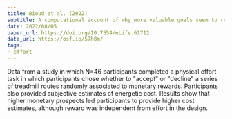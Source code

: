 ```yaml
---
title: Bioud et al. (2022)
subtitle: A computational account of why more valuable goals seem to require more effortful actions
date: 2022/08/05
paper_url: https://doi.org/10.7554/eLife.61712
data_url: https://osf.io/57h8m/
tags:
- effort
---
```


Data from a study in which N=46 participants completed a physical effort task in which participants chose whether to "accept" or "decline" a series of treadmill routes randomly associated to monetary rewards. Participants also provided subjective estimates of energetic cost. Results show that higher monetary prospects led participants to provide higher cost estimates, although reward was independent from effort in the design.
